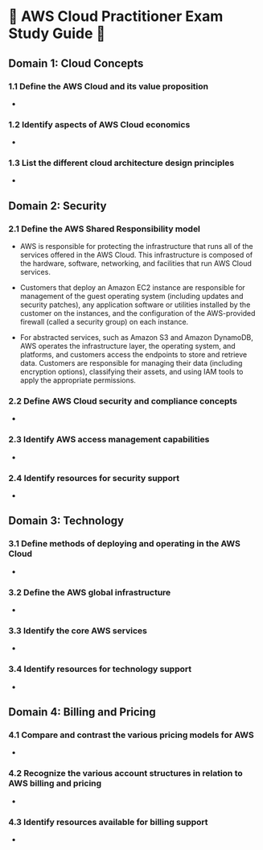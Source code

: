 # :notebook:  AWS Cloud Practitioner Exam Study Guide :notebook: 

## Domain 1: Cloud Concepts 

### 1.1 Define the AWS Cloud and its value proposition

- 

### 1.2 Identify aspects of AWS Cloud economics

- 

### 1.3 List the different cloud architecture design principles 

- 

## Domain 2: Security 

### 2.1 Define the AWS Shared Responsibility model 
- AWS is responsible for protecting the infrastructure that runs all of the services offered in the AWS Cloud. This infrastructure is composed of the hardware, software, networking, and facilities that run AWS Cloud services.

- Customers that deploy an Amazon EC2 instance are responsible for management of the guest operating system (including updates and security patches), any application software or utilities installed by the customer on the instances, and the configuration of the AWS-provided firewall (called a security group) on each instance.

- For abstracted services, such as Amazon S3 and Amazon DynamoDB, AWS operates the infrastructure layer, the operating system, and platforms, and customers access the endpoints to store and retrieve data. Customers are responsible for managing their data (including encryption options), classifying their assets, and using IAM tools to apply the appropriate permissions.

### 2.2 Define AWS Cloud security and compliance concepts 

- 

### 2.3 Identify AWS access management capabilities 

- 

### 2.4 Identify resources for security support 

- 

## Domain 3: Technology 

### 3.1 Define methods of deploying and operating in the AWS Cloud 

- 

### 3.2 Define the AWS global infrastructure 

- 

### 3.3 Identify the core AWS services 

- 

### 3.4 Identify resources for technology support 

- 

## Domain 4: Billing and Pricing 

### 4.1 Compare and contrast the various pricing models for AWS 

- 

### 4.2 Recognize the various account structures in relation to AWS billing and pricing 

- 

### 4.3 Identify resources available for billing support 

- 
